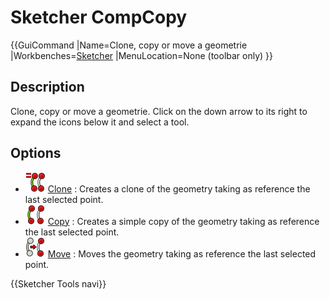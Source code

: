 # Sketcher CompCopy

  {{GuiCommand
|Name=Clone, copy or move a geometrie
|Workbenches=[Sketcher](Sketcher_Workbench.md)
|MenuLocation=None (toolbar only)
}}

## Description

Clone, copy or move a geometrie. Click on the down arrow to its right to expand the icons below it and select a tool.

## Options

-   <img alt="" src=images/Sketcher_Clone.svg  style="width:32px;"> [Clone](Sketcher_Clone.md) : Creates a clone of the geometry taking as reference the last selected point.
-   <img alt="" src=images/Sketcher_Copy.svg  style="width:32px;"> [Copy](Sketcher_Copy.md) : Creates a simple copy of the geometry taking as reference the last selected point.
-   <img alt="" src=images/Sketcher_Move.svg  style="width:32px;"> [Move](Sketcher_Move.md) : Moves the geometry taking as reference the last selected point.

 {{Sketcher Tools navi}}  

